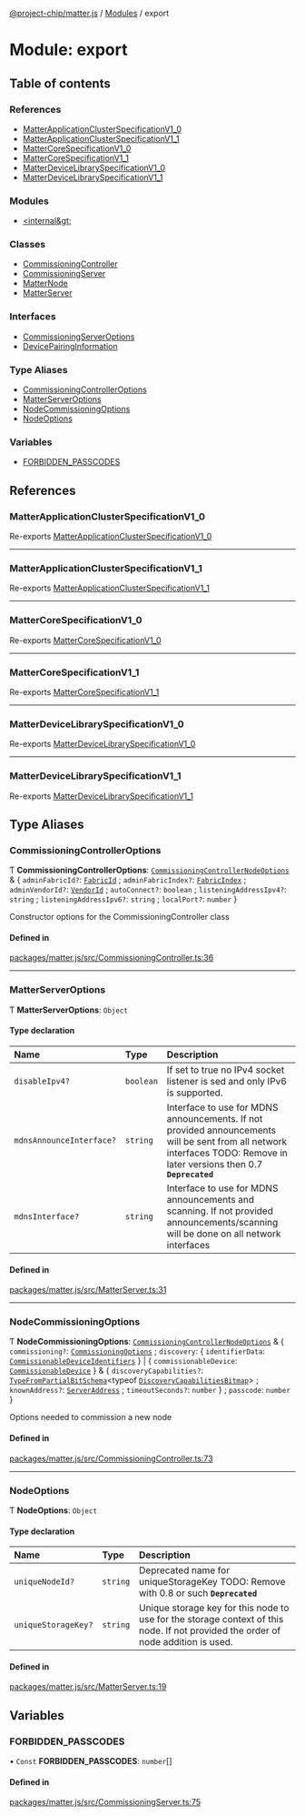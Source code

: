 [@project-chip/matter.js](../README.md) / [Modules](../modules.md) / export

# Module: export

## Table of contents

### References

- [MatterApplicationClusterSpecificationV1\_0](export.md#matterapplicationclusterspecificationv1_0)
- [MatterApplicationClusterSpecificationV1\_1](export.md#matterapplicationclusterspecificationv1_1)
- [MatterCoreSpecificationV1\_0](export.md#mattercorespecificationv1_0)
- [MatterCoreSpecificationV1\_1](export.md#mattercorespecificationv1_1)
- [MatterDeviceLibrarySpecificationV1\_0](export.md#matterdevicelibraryspecificationv1_0)
- [MatterDeviceLibrarySpecificationV1\_1](export.md#matterdevicelibraryspecificationv1_1)

### Modules

- [&lt;internal\&gt;](export._internal_.md)

### Classes

- [CommissioningController](../classes/export.CommissioningController.md)
- [CommissioningServer](../classes/export.CommissioningServer.md)
- [MatterNode](../classes/export.MatterNode.md)
- [MatterServer](../classes/export.MatterServer.md)

### Interfaces

- [CommissioningServerOptions](../interfaces/export.CommissioningServerOptions.md)
- [DevicePairingInformation](../interfaces/export.DevicePairingInformation.md)

### Type Aliases

- [CommissioningControllerOptions](export.md#commissioningcontrolleroptions)
- [MatterServerOptions](export.md#matterserveroptions)
- [NodeCommissioningOptions](export.md#nodecommissioningoptions)
- [NodeOptions](export.md#nodeoptions)

### Variables

- [FORBIDDEN\_PASSCODES](export.md#forbidden_passcodes)

## References

### MatterApplicationClusterSpecificationV1\_0

Re-exports [MatterApplicationClusterSpecificationV1_0](../interfaces/spec_export.MatterApplicationClusterSpecificationV1_0.md)

___

### MatterApplicationClusterSpecificationV1\_1

Re-exports [MatterApplicationClusterSpecificationV1_1](../interfaces/spec_export.MatterApplicationClusterSpecificationV1_1.md)

___

### MatterCoreSpecificationV1\_0

Re-exports [MatterCoreSpecificationV1_0](../interfaces/spec_export.MatterCoreSpecificationV1_0.md)

___

### MatterCoreSpecificationV1\_1

Re-exports [MatterCoreSpecificationV1_1](../interfaces/spec_export.MatterCoreSpecificationV1_1.md)

___

### MatterDeviceLibrarySpecificationV1\_0

Re-exports [MatterDeviceLibrarySpecificationV1_0](../interfaces/spec_export.MatterDeviceLibrarySpecificationV1_0.md)

___

### MatterDeviceLibrarySpecificationV1\_1

Re-exports [MatterDeviceLibrarySpecificationV1_1](../interfaces/spec_export.MatterDeviceLibrarySpecificationV1_1.md)

## Type Aliases

### CommissioningControllerOptions

Ƭ **CommissioningControllerOptions**: [`CommissioningControllerNodeOptions`](device_export.md#commissioningcontrollernodeoptions) & { `adminFabricId?`: [`FabricId`](datatype_export.md#fabricid) ; `adminFabricIndex?`: [`FabricIndex`](datatype_export.md#fabricindex) ; `adminVendorId?`: [`VendorId`](datatype_export.md#vendorid) ; `autoConnect?`: `boolean` ; `listeningAddressIpv4?`: `string` ; `listeningAddressIpv6?`: `string` ; `localPort?`: `number`  }

Constructor options for the CommissioningController class

#### Defined in

[packages/matter.js/src/CommissioningController.ts:36](https://github.com/project-chip/matter.js/blob/ac2c2688/packages/matter.js/src/CommissioningController.ts#L36)

___

### MatterServerOptions

Ƭ **MatterServerOptions**: `Object`

#### Type declaration

| Name | Type | Description |
| :------ | :------ | :------ |
| `disableIpv4?` | `boolean` | If set to true no IPv4 socket listener is sed and only IPv6 is supported. |
| `mdnsAnnounceInterface?` | `string` | Interface to use for MDNS announcements. If not provided announcements will be sent from all network interfaces TODO: Remove in later versions then 0.7 **`Deprecated`** |
| `mdnsInterface?` | `string` | Interface to use for MDNS announcements and scanning. If not provided announcements/scanning will be done on all network interfaces |

#### Defined in

[packages/matter.js/src/MatterServer.ts:31](https://github.com/project-chip/matter.js/blob/ac2c2688/packages/matter.js/src/MatterServer.ts#L31)

___

### NodeCommissioningOptions

Ƭ **NodeCommissioningOptions**: [`CommissioningControllerNodeOptions`](device_export.md#commissioningcontrollernodeoptions) & { `commissioning?`: [`CommissioningOptions`](protocol_export.md#commissioningoptions) ; `discovery`: { `identifierData`: [`CommissionableDeviceIdentifiers`](common_export.md#commissionabledeviceidentifiers)  } \| { `commissionableDevice`: [`CommissionableDevice`](common_export.md#commissionabledevice)  } & { `discoveryCapabilities?`: [`TypeFromPartialBitSchema`](schema_export.md#typefrompartialbitschema)<typeof [`DiscoveryCapabilitiesBitmap`](schema_export.md#discoverycapabilitiesbitmap)\> ; `knownAddress?`: [`ServerAddress`](common_export.md#serveraddress) ; `timeoutSeconds?`: `number`  } ; `passcode`: `number`  }

Options needed to commission a new node

#### Defined in

[packages/matter.js/src/CommissioningController.ts:73](https://github.com/project-chip/matter.js/blob/ac2c2688/packages/matter.js/src/CommissioningController.ts#L73)

___

### NodeOptions

Ƭ **NodeOptions**: `Object`

#### Type declaration

| Name | Type | Description |
| :------ | :------ | :------ |
| `uniqueNodeId?` | `string` | Deprecated name for uniqueStorageKey TODO: Remove with 0.8 or such **`Deprecated`** |
| `uniqueStorageKey?` | `string` | Unique storage key for this node to use for the storage context of this node. If not provided the order of node addition is used. |

#### Defined in

[packages/matter.js/src/MatterServer.ts:19](https://github.com/project-chip/matter.js/blob/ac2c2688/packages/matter.js/src/MatterServer.ts#L19)

## Variables

### FORBIDDEN\_PASSCODES

• `Const` **FORBIDDEN\_PASSCODES**: `number`[]

#### Defined in

[packages/matter.js/src/CommissioningServer.ts:75](https://github.com/project-chip/matter.js/blob/ac2c2688/packages/matter.js/src/CommissioningServer.ts#L75)
